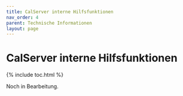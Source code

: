 ```yaml
---
title: CalServer interne Hilfsfunktionen
nav_order: 4
parent: Technische Informationen
layout: page
---
```


# CalServer interne Hilfsfunktionen
{% include toc.html %}

Noch in Bearbeitung.
